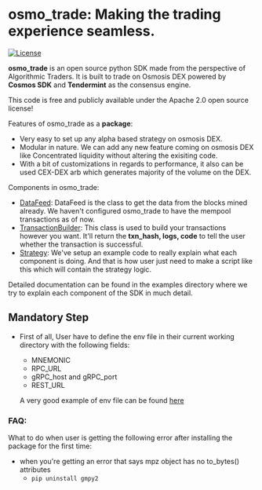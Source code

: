 
osmo_trade: Making the trading experience seamless.
====================================

[![License](https://img.shields.io/badge/License-Apache%202.0-informational.svg)](https://github.com/hachi-27/osmosis_grant/blob/main/LICENSE.md)

**osmo_trade** is an open source python SDK made from the perspective of Algorithmic Traders. It is built to trade on Osmosis DEX powered by **Cosmos SDK** and **Tendermint** as the consensus engine. 

This code is free and publicly available under the Apache 2.0 open source license!

Features of osmo_trade as a **package**: 
- Very easy to set up any alpha based strategy on osmosis DEX.
- Modular in nature. We can add any new feature coming on osmosis DEX like Concentrated liquidity without altering the exisiting code.
- With a bit of customizations in regards to performance, it also can be used CEX-DEX arb which generates majority of the volume on the DEX.

Components in osmo_trade:
* [DataFeed](https://github.com/hachi-27/osmosis_grant/blob/main/src/data_feed.py#L20): DataFeed is the class to get the data from the blocks mined already. We haven't configured osmo_trade to have the mempool transactions as of now.
* [TransactionBuilder](https://github.com/hachi-27/osmosis_grant/blob/main/src/transaction_build.py#L9): This class is used to build your transactions however you want. It'll return the **txn_hash, logs, code** to tell the user whether the transaction is successful.
* [Strategy](https://github.com/hachi-27/osmosis_grant/blob/main/main.py): We've setup an example code to really explain what each component is doing. And that is how user just need to make a script like this which will contain the strategy logic.

Detailed documentation can be found in the examples directory where we try to explain each component of the SDK in much detail.

## Mandatory Step

- First of all, User have to define the env file in their current working directory with the following fields:

  * MNEMONIC
  * RPC_URL
  * gRPC_host and gRPC_port
  * REST_URL

  A very good example of env file can be found [here](https://github.com/0xmercury/osmo_trade/blob/master/envs/strategy.env)

### FAQ:
What to do when user is getting the following error after installing the package for the first time:
* when you're getting an error that says mpz object has no to_bytes() attributes
  * ``pip uninstall gmpy2``
